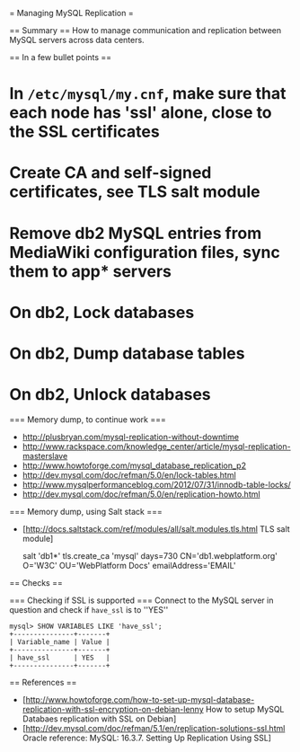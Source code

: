 = Managing MySQL Replication =

== Summary ==
How to manage communication and replication between MySQL servers across data centers.

== In a few bullet points ==

# In <code>/etc/mysql/my.cnf</code>, make sure that each node has 'ssl' alone, close to the SSL certificates
# Create CA and self-signed certificates, see TLS salt module
# Remove db2 MySQL entries from MediaWiki configuration files, sync them to app* servers
# On db2,  Lock databases
# On db2,  Dump database tables
# On db2,  Unlock databases

=== Memory dump, to continue work ===
* http://plusbryan.com/mysql-replication-without-downtime
* http://www.rackspace.com/knowledge_center/article/mysql-replication-masterslave
* http://www.howtoforge.com/mysql_database_replication_p2
* http://dev.mysql.com/doc/refman/5.0/en/lock-tables.html
* http://www.mysqlperformanceblog.com/2012/07/31/innodb-table-locks/
* http://dev.mysql.com/doc/refman/5.0/en/replication-howto.html

=== Memory dump, using Salt stack ===
* [http://docs.saltstack.com/ref/modules/all/salt.modules.tls.html TLS salt module]

    salt 'db1*' tls.create_ca 'mysql' days=730 CN='db1.webplatform.org' O='W3C' OU='WebPlatform Docs' emailAddress='EMAIL'


== Checks ==

=== Checking if SSL is supported ===
Connect to the MySQL server in question and check if <code>have_ssl</code> is to ''YES''

    mysql> SHOW VARIABLES LIKE 'have_ssl';
    +---------------+-------+
    | Variable_name | Value |
    +---------------+-------+
    | have_ssl      | YES   |
    +---------------+-------+


== References ==
* [http://www.howtoforge.com/how-to-set-up-mysql-database-replication-with-ssl-encryption-on-debian-lenny How to setup MySQL Databaes replication with SSL on Debian]
* [http://dev.mysql.com/doc/refman/5.1/en/replication-solutions-ssl.html Oracle reference: MySQL: 16.3.7. Setting Up Replication Using SSL]